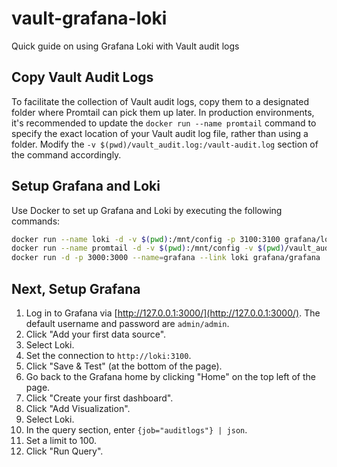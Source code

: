 # vault-grafana-loki
Quick guide on using Grafana Loki with Vault audit logs

## Copy Vault Audit Logs
To facilitate the collection of Vault audit logs, copy them to a designated folder where Promtail can pick them up later. In production environments, it's recommended to update the `docker run --name promtail` command to specify the exact location of your Vault audit log file, rather than using a folder. Modify the `-v $(pwd)/vault_audit.log:/vault-audit.log` section of the command accordingly.

## Setup Grafana and Loki
Use Docker to set up Grafana and Loki by executing the following commands:

```bash
docker run --name loki -d -v $(pwd):/mnt/config -p 3100:3100 grafana/loki:2.9.4 -config.file=/mnt/config/loki-config.yaml
docker run --name promtail -d -v $(pwd):/mnt/config -v $(pwd)/vault_audit.log:/vault-audit.log -v $(pwd)/test.json:/test.json -p 9080:9080 --link loki grafana/promtail:2.9.4 -config.file=/mnt/config/promtail-config.yaml
docker run -d -p 3000:3000 --name=grafana --link loki grafana/grafana 
```

## Next, Setup Grafana

1. Log in to Grafana via [http://127.0.0.1:3000/](http://127.0.0.1:3000/). The default username and password are `admin/admin`.
2. Click "Add your first data source".
3. Select Loki.
4. Set the connection to `http://loki:3100`.
5. Click "Save & Test" (at the bottom of the page).
6. Go back to the Grafana home by clicking "Home" on the top left of the page.
7. Click "Create your first dashboard".
8. Click "Add Visualization".
9. Select Loki.
10. In the query section, enter `{job="auditlogs"} | json`.
11. Set a limit to 100.
12. Click "Run Query".